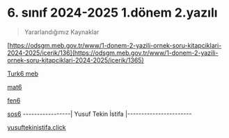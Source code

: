 # 6. sınıf 2024-2025 1.dönem 2.yazılı

> Yararlandığımız Kaynaklar

[https://odsgm.meb.gov.tr/www/1-donem-2-yazili-ornek-soru-kitapciklari-2024-2025/icerik/136](https://odsgm.meb.gov.tr/www/1-donem-2-yazili-ornek-soru-kitapciklari-2024-2025/icerik/1365)

[Turk6 meb](https://cdn.eba.gov.tr/yardimcikaynaklar/2024/12/ornek1_2_1/turk6_meb.pdf)

[mat6](https://cdn.eba.gov.tr/yardimcikaynaklar/2024/12/ornek1_2_1/mat6.pdf)

[fen6](https://cdn.eba.gov.tr/yardimcikaynaklar/2024/12/ornek1_2_1/fen6.pdf)

[sos6](https://cdn.eba.gov.tr/yardimcikaynaklar/2024/12/ornek1_2_1/sos6.pdf)
-----------------|   Yusuf Tekin İstifa   |-----------------------

[yusuftekinistifa.click](yusuftekinistifa.click)
